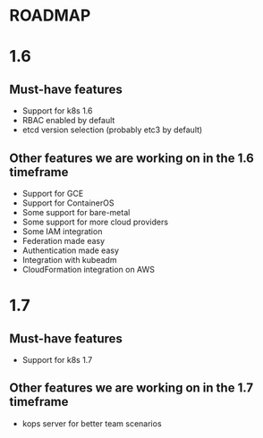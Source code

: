 # ROADMAP

# 1.6

## Must-have features

* Support for k8s 1.6
* RBAC enabled by default
* etcd version selection (probably etc3 by default)

## Other features we are working on in the 1.6 timeframe

* Support for GCE
* Support for ContainerOS
* Some support for bare-metal
* Some support for more cloud providers
* Some IAM integration
* Federation made easy
* Authentication made easy
* Integration with kubeadm
* CloudFormation integration on AWS

# 1.7

## Must-have features

* Support for k8s 1.7
 
## Other features we are working on in the 1.7 timeframe

* kops server for better team scenarios
